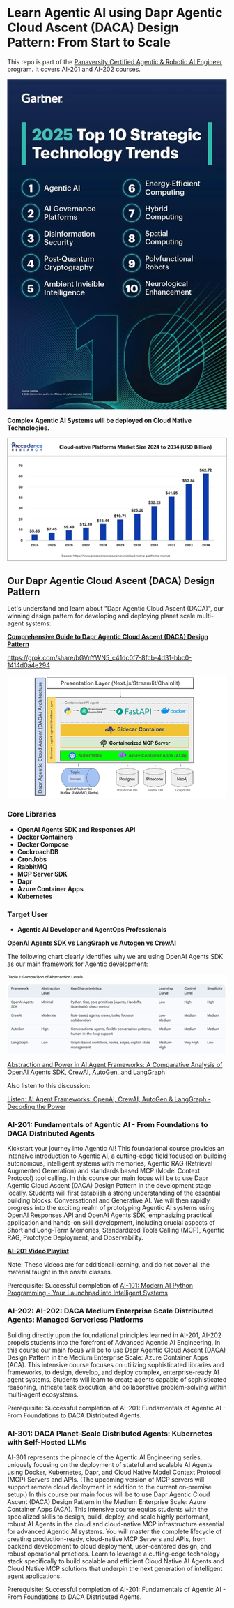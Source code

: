 # Learn Agentic AI using Dapr Agentic Cloud Ascent (DACA) Design Pattern: From Start to Scale

This repo is part of the [Panaversity Certified Agentic & Robotic AI Engineer](https://docs.google.com/document/d/15usu1hkrrRLRjcq_3nCTT-0ljEcgiC44iSdvdqrCprk/edit?usp=sharing) program. It covers AI-201 and AI-202 courses.

![Agentic AI Top Trend](./toptrend.webp)

**Complex Agentic AI Systems will be deployed on Cloud Native Technologies.**

![Cloud Native](./cloud-native-platforms-market-size.webp)

## Our Dapr Agentic Cloud Ascent (DACA) Design Pattern

Let's understand and learn about "Dapr Agentic Cloud Ascent (DACA)", our winning design pattern for developing and deploying planet scale multi-agent systems:

**[Comprehensive Guide to Dapr Agentic Cloud Ascent (DACA) Design Pattern](https://github.com/panaversity/learn-agentic-ai/blob/main/comprehensive_guide_daca.md)**

https://grok.com/share/bGVnYWN5_c41dc0f7-8fcb-4d31-bbc0-1414d0a4e294 

![DACA](./architecture.png)


### Core Libraries
- **OpenAI Agents SDK and Responses API**
- **Docker Containers**
- **Docker Compose**
- **CockroachDB**
- **CronJobs**
- **RabbitMQ**
- **MCP Server SDK**
- **Dapr**
- **Azure Container Apps**
- **Kubernetes**

### Target User
- **Agentic AI Developer and AgentOps Professionals**

**[OpenAI Agents SDK vs LangGraph vs Autogen vs CrewAI](https://composio.dev/blog/openai-agents-sdk-vs-langgraph-vs-autogen-vs-crewai/)**

The following chart clearly identifies why we are using OpenAI Agents SDK as our main framework for Agentic development:

![comparision](./comparison.png)

[Abstraction and Power in AI Agent Frameworks: A Comparative Analysis of OpenAI Agents SDK, CrewAI, AutoGen, and LangGraph](https://g.co/gemini/share/e73d75492cf4)

Also listen to this discussion: 

[Listen: AI Agent Frameworks: OpenAI, CrewAI, AutoGen & LangGraph - Decoding the Power](https://g.co/gemini/share/5e4123e6bfeb)


### AI-201:  Fundamentals of Agentic AI -  From Foundations to DACA Distributed Agents
Kickstart your journey into Agentic AI! This foundational course provides an intensive introduction to Agentic AI, a cutting-edge field focused on building autonomous, intelligent systems with memories, Agentic RAG (Retrieval Augmented Generation) and standards based MCP (Model Context Protocol) tool calling. In this course our main focus will be to use Dapr Agentic Cloud Ascent (DACA) Design Pattern in the development stage locally. Students will first establish a strong understanding of the essential building blocks: Conversational and Generative AI. We will then rapidly progress into the exciting realm of prototyping Agentic AI systems using OpenAI Responses API and OpenAI Agents SDK, emphasizing practical application and hands-on skill development, including crucial aspects of Short and Long-Term Memories, Standardized Tools Calling (MCP), Agentic RAG, Prototype Deployment, and Observability. 


**[AI-201 Video Playlist](https://www.youtube.com/playlist?list=PL0vKVrkG4hWovpr0FX6Gs-06hfsPDEUe6)**

Note: These videos are for additional learning, and do not cover all the material taught in the onsite classes.

Prerequisite: Successful completion of [AI-101: Modern AI Python Programming - Your Launchpad into Intelligent Systems](https://github.com/panaversity/learn-modern-ai-python)

### AI-202: AI-202: DACA Medium Enterprise Scale Distributed Agents: Managed Serverless Platforms
Building directly upon the foundational principles learned in AI-201, AI-202 propels students into the forefront of Advanced Agentic AI Engineering. In this course our main focus will be to use Dapr Agentic Cloud Ascent (DACA) Design Pattern in the Medium Enterprise Scale: Azure Container Apps (ACA). This intensive course focuses on utilizing sophisticated libraries and frameworks, to design, develop, and deploy complex, enterprise-ready AI agent systems. Students will learn to create agents capable of sophisticated reasoning, intricate task execution, and collaborative problem-solving within multi-agent ecosystems.

Prerequisite: Successful completion of AI-201:  Fundamentals of Agentic AI -  From Foundations to DACA Distributed Agents.

### AI-301: DACA Planet-Scale Distributed Agents: Kubernetes with Self-Hosted LLMs
AI-301 represents the pinnacle of the Agentic AI Engineering series, uniquely focusing on the deployment of stateful and scalable AI Agents using Docker, Kubernetes, Dapr, and Cloud Native Model Context Protocol (MCP) Servers and APIs. (The upcoming version of MCP servers will support remote cloud deployment in addition to the current on‑premise setup.) In this course our main focus will be to use Dapr Agentic Cloud Ascent (DACA) Design Pattern in the Medium Enterprise Scale: Azure Container Apps (ACA). 
This intensive course equips students with the specialized skills to design, build, deploy, and scale highly performant, robust AI Agents in the cloud and cloud-native MCP infrastructure essential for advanced Agentic AI systems. You will master the complete lifecycle of creating production-ready, cloud-native MCP Servers and APIs, from backend development to cloud deployment, user-centered design, and robust operational practices. Learn to leverage a cutting-edge technology stack specifically to build scalable and efficient Cloud Native AI Agents and Cloud Native MCP solutions that underpin the next generation of intelligent agent applications.

Prerequisite: Successful completion of AI-201:  Fundamentals of Agentic AI -  From Foundations to DACA Distributed Agents.







